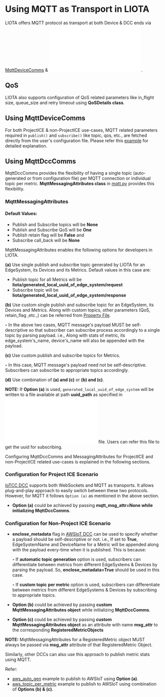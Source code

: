 # Using MQTT as Transport in LIOTA

LIOTA offers MQTT protocol as transport at both Device & DCC ends via [MqttDeviceComms](https://github.com/vmware/liota/blob/master/liota/device_comms/mqtt_device_comms.py) & ![MqttDccComms](/liota/dcc_comms/mqtt_dcc_comms.py).


## QoS
LIOTA also supports configuration of QoS related parameters like in_flight size, queue_size and retry timeout using **QoSDetails class**.


## Using MqttDeviceComms

For both ProjectICE & non-ProjectICE use-cases, MQTT related parameters required in `publish()` and `subscribe()` like topic, qos, etc., are fetched directly from the user's
configuration file.  Please refer this [example](https://github.com/vmware/liota/blob/master/examples/mqtt/device_comms/iotcc/iotcc_simulated_mqtt.py) for detailed explanation.


## Using MqttDccComms

MqttDccComms provides the flexibility of having a single topic (auto-generated or from configuration file) per MQTT connection or individual topic per metric.
**MqttMessagingAttributes class** in [mqtt.py](https://github.com/vmware/liota/blob/master/liota/lib/transports/mqtt.py) provides this flexibility.

### MqttMessagingAttributes

#### Default Values:

* Publish and Subscribe topics will be **None**
* Publish and Subscribe QoS will be **One**
* Publish retain flag will be **False** and
* Subscribe call_back will be **None**

MqttMessagingAttributes enables the following options for developers in LIOTA.

**(a)** Use single publish and subscribe topic generated by LIOTA for an EdgeSystem, its Devices and its Metrics. Default values in this case are:
* Publish topic for all Metrics will be **liota/generated_local_uuid_of_edge_system/request**
* Subscribe topic will be **liota/generated_local_uuid_of_edge_system/response**

**(b)** Use custom single publish and subscribe topic for an EdgeSystem, its Devices and Metrics.  Along with custom topics, other parameters (QoS, retain_flag ,etc.,)
can be referred from [Property File](https://github.com/vmware/liota/blob/master/examples/mqtt/dcc_comms/aws_iot/sampleProp.conf).

**-** In the above two cases, MQTT message's payload MUST be self-descriptive so that subscriber can subscribe process accordingly to a single topic by parsing payload. i.e., Along with stats of metric, its edge_system's_name, device's_name will also be appended with the payload.

**(c)** Use custom publish and subscribe topics for Metrics.

**-** In this case, MQTT message's payload need not be self-descriptive.  Subscribers can subscribe to appropriate topics accordingly.

**(d)** Use combination of **(a) and (c)** or **(b) and (c)**.


**NOTE:**
If **Option (a)** is used, `generated_local_uuid_of_edge_system` will be written to a file available at path **uuid_path** as specified in ![liota.conf](/config/liota.conf) file.
Users can refer this file to get the uuid for subscribing.


Configuring MqttDccComms and MessagingAttributes for ProjectICE and non-ProjectICE related use-cases is explained in the following sections.

### Configuration for Project ICE Scenario
[IoTCC DCC](https://github.com/vmware/liota/blob/master/liota/dccs/iotcc.py) supports both WebSockets and MQTT as transports.  It allows plug-and-play approach to easily switch between these two protocols.  However, for MQTT
it follows `Option (a)` as mentioned in the above section.
* **Option (a)** could be achieved by passing **mqtt_msg_attr=None while initializing MqttDccComms**.


### Configuration for Non-Project ICE Scenario

* **enclose_metadata** flag in [AWSIoT DCC](https://github.com/vmware/liota/blob/master/liota/dccs/aws_iot.py) can be used to specify whether a payload should be self-descriptive or not. i.e., If set to **True**, EdgeSystemName and DeviceName for a Metric will be appended
along with the payload every-time when it is published.  This is because:

  **-** If **automatic topic generation** option is used, subscribers can differentiate between metrics from different EdgeSystems & Devices by parsing the payload.  So, **enclose_metadata=True** should be used in this case.

  **-** If **custom topic per metric** option is used, subscribers can differentiate between metrics from different EdgeSystems & Devices by subscribing to appropriate topics.

* **Option (b)** could be achieved by passing **custom MqttMessagingAttributes object** while initializing **MqttDccComms**.
* **Option (c)** could be achieved by passing **custom MqttMessagingAttributes object** as an attribute with name **msg_attr** to the corresponding **RegisteredMetricObjects**

**NOTE:** MqttMessagingAttributes for a RegisteredMetric object MUST always be passed via **msg_attr** attribute of that RegisteredMetric Object.

Similarly, other DCCs can also use this approach to publish metric stats using MQTT.

Refer:
* [aws_auto_gen](https://github.com/vmware/liota/blob/master/examples/mqtt/dcc_comms/aws_iot/simulated_home_auto_gen_topic.py) example to publish to AWSIoT using **Option (a)**.
* [aws_topic_per_metric](https://github.com/vmware/liota/blob/master/examples/mqtt/dcc_comms/aws_iot/simulated_home_auto_gen_topic.py) example to publish to AWSIoT using combination of **Options (b) & (c)**.
